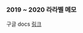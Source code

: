 ### 2019 ~ 2020 라라벨 메모
구글 docs [링크](https://docs.google.com/document/d/1qIPOmYThQlgIeYJFFqVz6PqDdzRC5dkdWvg3MRytFJE/edit?usp=sharing)